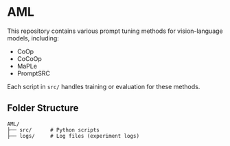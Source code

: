 # AML

This repository contains various prompt tuning methods for vision-language models, including:
- CoOp
- CoCoOp
- MaPLe
- PromptSRC

Each script in `src/` handles training or evaluation for these methods.

## Folder Structure

```
AML/
├── src/      # Python scripts
├── logs/     # Log files (experiment logs)
```
